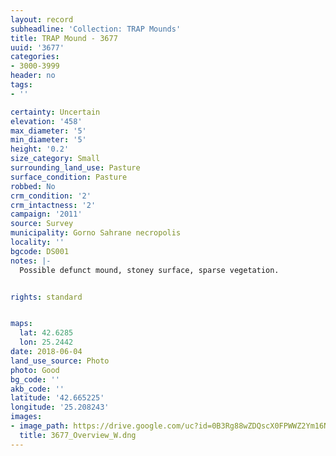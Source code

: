 ```yaml
---
layout: record
subheadline: 'Collection: TRAP Mounds'
title: TRAP Mound - 3677
uuid: '3677'
categories:
- 3000-3999
header: no
tags:
- ''

certainty: Uncertain
elevation: '458'
max_diameter: '5'
min_diameter: '5'
height: '0.2'
size_category: Small
surrounding_land_use: Pasture
surface_condition: Pasture
robbed: No
crm_condition: '2'
crm_intactness: '2'
campaign: '2011'
source: Survey
municipality: Gorno Sahrane necropolis
locality: ''
bgcode: DS001
notes: |-
  Possible defunct mound, stoney surface, sparse vegetation.


rights: standard


maps:
  lat: 42.6285
  lon: 25.2442
date: 2018-06-04
land_use_source: Photo
photo: Good
bg_code: ''
akb_code: ''
latitude: '42.665225'
longitude: '25.208243'
images:
- image_path: https://drive.google.com/uc?id=0B3Rg88wZDQscX0FPWWZ2Ym16NFU
  title: 3677_Overview_W.dng
---
```

